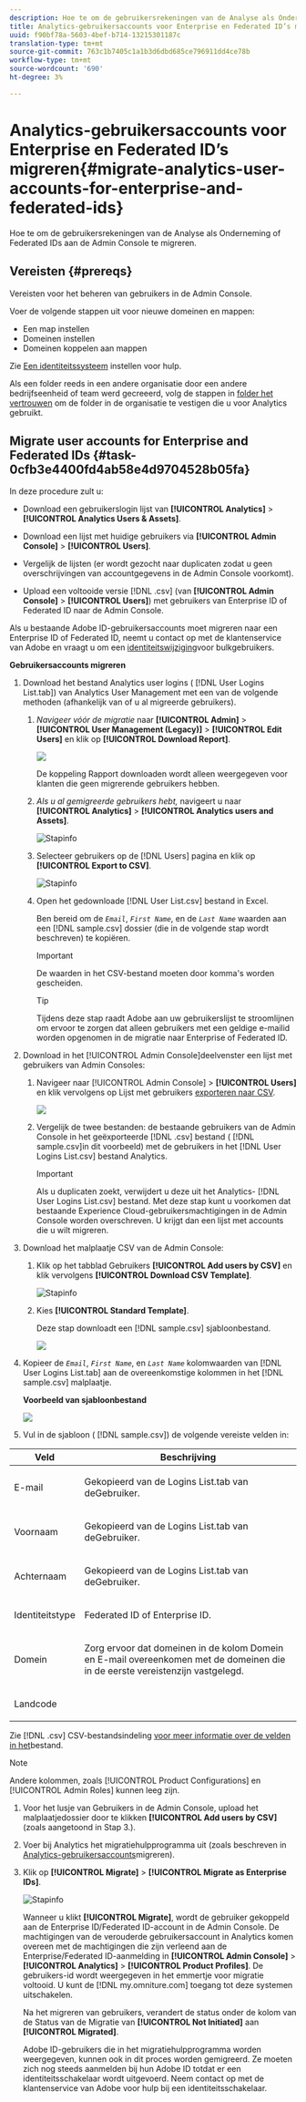 ```yaml
---
description: Hoe te om de gebruikersrekeningen van de Analyse als Onderneming of Federated IDs aan de Admin Console te migreren.
title: Analytics-gebruikersaccounts voor Enterprise en Federated ID’s migreren
uuid: f90bf78a-5603-4bef-b714-13215301187c
translation-type: tm+mt
source-git-commit: 763c1b7405c1a1b3d6dbd685ce796911dd4ce78b
workflow-type: tm+mt
source-wordcount: '690'
ht-degree: 3%

---
```



# Analytics-gebruikersaccounts voor Enterprise en Federated ID’s migreren{#migrate-analytics-user-accounts-for-enterprise-and-federated-ids}

Hoe te om de gebruikersrekeningen van de Analyse als Onderneming of Federated IDs aan de Admin Console te migreren.

## Vereisten {#prereqs}

Vereisten voor het beheren van gebruikers in de Admin Console.

Voer de volgende stappen uit voor nieuwe domeinen en mappen:

* Een map instellen
* Domeinen instellen
* Domeinen koppelen aan mappen

Zie [Een identiteitssysteem](https://helpx.adobe.com/enterprise/using/set-up-identity.html) instellen voor hulp.

Als een folder reeds in een andere organisatie door een andere bedrijfseenheid of team werd gecreeerd, volg de stappen in [folder het vertrouwen](https://helpx.adobe.com/enterprise/using/set-up-identity.html#Directorytrusting) om de folder in de organisatie te vestigen die u voor Analytics gebruikt.

## Migrate user accounts for Enterprise and Federated IDs {#task-0cfb3e4400fd4ab58e4d9704528b05fa}

In deze procedure zult u:

* Download een gebruikerslogin lijst van **[!UICONTROL Analytics]** > **[!UICONTROL Analytics Users & Assets]**.

* Download een lijst met huidige gebruikers via **[!UICONTROL Admin Console]** > **[!UICONTROL Users]**.

* Vergelijk de lijsten (er wordt gezocht naar duplicaten zodat u geen overschrijvingen van accountgegevens in de Admin Console voorkomt).
* Upload een voltooide versie [!DNL .csv] (van **[!UICONTROL Admin Console]** > **[!UICONTROL Users]**) met gebruikers van Enterprise ID of Federated ID naar de Admin Console.

Als u bestaande Adobe ID-gebruikersaccounts moet migreren naar een Enterprise ID of Federated ID, neemt u contact op met de klantenservice van Adobe en vraagt u om een [identiteitswijziging](https://helpx.adobe.com/enterprise/using/bulk-operations.html)voor bulkgebruikers.

**Gebruikersaccounts migreren**

1. Download het bestand Analytics user logins ( [!DNL User Logins List.tab]) van Analytics User Management met een van de volgende methoden (afhankelijk van of u al migreerde gebruikers).
   1. *Navigeer vóór de migratie* naar **[!UICONTROL Admin]** > **[!UICONTROL User Management (Legacy)]** > **[!UICONTROL Edit Users]** en klik op **[!UICONTROL Download Report]**.

      ![](assets/download-report.png)

      De koppeling Rapport downloaden wordt alleen weergegeven voor klanten die geen migrerende gebruikers hebben.

   1. *Als u al gemigreerde gebruikers hebt,* navigeert u naar **[!UICONTROL Analytics]** > **[!UICONTROL Analytics users and Assets]**.

      ![Stapinfo](assets/admin-analytics-users-assets.png)

   1. Selecteer gebruikers op de [!DNL Users] pagina en klik op **[!UICONTROL Export to CSV]**.

      ![Stapinfo](assets/export-csv-migrate.png)

   1. Open het gedownloade [!DNL User List.csv] bestand in Excel.

      Ben bereid om de *`Email`*, *`First Name`*, en de *`Last Name`* waarden aan een [!DNL sample.csv] dossier (die in de volgende stap wordt beschreven) te kopiëren.

      >[!IMPORTANT]
      >
      >De waarden in het CSV-bestand moeten door komma&#39;s worden gescheiden.

      >[!TIP]
      >
      >Tijdens deze stap raadt Adobe aan uw gebruikerslijst te stroomlijnen om ervoor te zorgen dat alleen gebruikers met een geldige e-mailid worden opgenomen in de migratie naar Enterprise of Federated ID.

1. Download in het [!UICONTROL Admin Console]deelvenster een lijst met gebruikers van Admin Consoles:

   1. Navigeer naar [!UICONTROL Admin Console] > **[!UICONTROL Users]** en klik vervolgens op Lijst met gebruikers [exporteren naar CSV](https://helpx.adobe.com/enterprise/using/users.html).

      ![](assets/export-csv.png)

   1. Vergelijk de twee bestanden: de bestaande gebruikers van de Admin Console in het geëxporteerde [!DNL .csv] bestand ( [!DNL sample.csv]in dit voorbeeld) met de gebruikers in het [!DNL User Logins List.csv] bestand Analytics.

      >[!IMPORTANT]
      >
      >Als u duplicaten zoekt, verwijdert u deze uit het Analytics- [!DNL User Logins List.csv] bestand. Met deze stap kunt u voorkomen dat bestaande Experience Cloud-gebruikersmachtigingen in de Admin Console worden overschreven. U krijgt dan een lijst met accounts die u wilt migreren.

1. Download het malplaatje CSV van de Admin Console:
   1. Klik op het tabblad Gebruikers **[!UICONTROL Add users by CSV]** en klik vervolgens **[!UICONTROL Download CSV Template]**.

      ![Stapinfo](assets/add-users-csv.png)

   1. Kies **[!UICONTROL Standard Template]**.

      Deze stap downloadt een [!DNL sample.csv] sjabloonbestand.

      ![](assets/download-csv-template.png)

1. Kopieer de *`Email`*, *`First Name`*, en *`Last Name`* kolomwaarden van [!DNL User Logins List.tab] aan de overeenkomstige kolommen in het [!DNL sample.csv] malplaatje.

   **Voorbeeld van sjabloonbestand**

   ![](assets/sample.png)

1. Vul in de sjabloon ( [!DNL sample.csv]) de volgende vereiste velden in:

<table id="table_1B5EEFDB5BD8436EB760BE5FFAB1CF02"> 
 <thead> 
  <tr> 
   <th colname="col1" class="entry"> Veld </th> 
   <th colname="col2" class="entry"> Beschrijving </th> 
  </tr>
 </thead>
 <tbody> 
  <tr> 
   <td colname="col1"> <p>E-mail </p> </td> 
   <td colname="col2"> <p>Gekopieerd van de Logins List.tab <span class="filepath"> van de</span>Gebruiker. </p> </td> 
  </tr> 
  <tr> 
   <td colname="col1"> <p>Voornaam </p> </td> 
   <td colname="col2"> <p>Gekopieerd van de Logins List.tab <span class="filepath"> van de</span>Gebruiker. </p> </td> 
  </tr> 
  <tr> 
   <td colname="col1"> <p>Achternaam </p> </td> 
   <td colname="col2"> <p>Gekopieerd van de Logins List.tab <span class="filepath"> van de</span>Gebruiker. </p> </td> 
  </tr> 
  <tr> 
   <td colname="col1"> <p>Identiteitstype </p> </td> 
   <td colname="col2"> <p><span class="term"> Federated ID</span> of <span class="term"> Enterprise ID</span>. </p> </td> 
  </tr> 
  <tr> 
   <td colname="col1"> <p>Domein </p> </td> 
   <td colname="col2"> <p>Zorg ervoor dat domeinen in de kolom <span class="term"> Domein</span> en <span class="term"> E-mail</span> overeenkomen met de domeinen die in de eerste vereisten</a>zijn vastgelegd. </p> </td> 
  </tr> 
  <tr> 
   <td colname="col1"> <p>Landcode </p> </td> 
   <td colname="col2"> </td> 
  </tr> 
 </tbody> 
</table>

Zie [!DNL .csv] CSV-bestandsindeling [voor meer informatie over de velden in het](https://helpx.adobe.com/enterprise/using/users.html)bestand.

>[!NOTE]
>
>Andere kolommen, zoals [!UICONTROL Product Configurations] en [!UICONTROL Admin Roles] kunnen leeg zijn.

1. Voor het lusje van Gebruikers in de Admin Console, upload het malplaatjedossier door te klikken **[!UICONTROL Add users by CSV]** (zoals aangetoond in Stap 3.).
1. Voer bij Analytics het migratiehulpprogramma uit (zoals beschreven in [Analytics-gebruikersaccounts](/help/admin/user-management2/user-migration/t-migrate-users.md)migreren).
1. Klik op **[!UICONTROL Migrate]** > **[!UICONTROL Migrate as Enterprise IDs]**.

   ![Stapinfo](assets/migrate-as-enterprise.png)

   Wanneer u klikt **[!UICONTROL Migrate]**, wordt de gebruiker gekoppeld aan de Enterprise ID/Federated ID-account in de Admin Console. De machtigingen van de verouderde gebruikersaccount in Analytics komen overeen met de machtigingen die zijn verleend aan de Enterprise/Federated ID-aanmelding in **[!UICONTROL Admin Console]** > **[!UICONTROL Analytics]** > **[!UICONTROL Product Profiles]**. De gebruikers-id wordt weergegeven in het emmertje voor migratie voltooid. U kunt de [!DNL my.omniture.com] toegang tot deze systemen uitschakelen.

   Na het migreren van gebruikers, verandert de status onder de kolom van de Status van de Migratie van **[!UICONTROL Not Initiated]** aan **[!UICONTROL Migrated]**.

   Adobe ID-gebruikers die in het migratiehulpprogramma worden weergegeven, kunnen ook in dit proces worden gemigreerd. Ze moeten zich nog steeds aanmelden bij hun Adobe ID totdat er een identiteitsschakelaar wordt uitgevoerd. Neem contact op met de klantenservice van Adobe voor hulp bij een identiteitsschakelaar.
